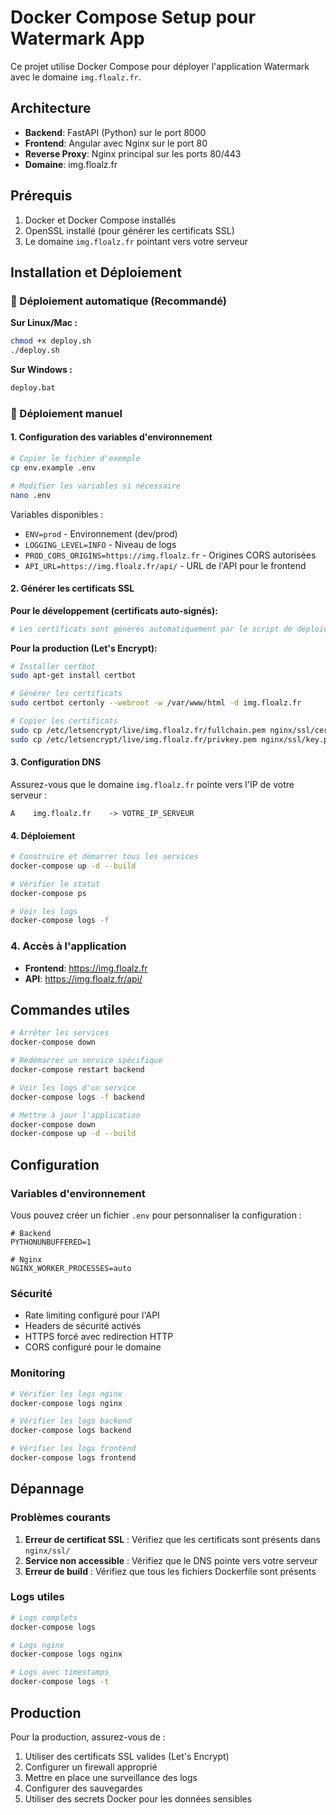 # Docker Compose Setup pour Watermark App

Ce projet utilise Docker Compose pour déployer l'application Watermark avec le domaine `img.floalz.fr`.

## Architecture

- **Backend**: FastAPI (Python) sur le port 8000
- **Frontend**: Angular avec Nginx sur le port 80
- **Reverse Proxy**: Nginx principal sur les ports 80/443
- **Domaine**: img.floalz.fr

## Prérequis

1. Docker et Docker Compose installés
2. OpenSSL installé (pour générer les certificats SSL)
3. Le domaine `img.floalz.fr` pointant vers votre serveur

## Installation et Déploiement

### 🚀 Déploiement automatique (Recommandé)

**Sur Linux/Mac :**
```bash
chmod +x deploy.sh
./deploy.sh
```

**Sur Windows :**
```cmd
deploy.bat
```

### 🔧 Déploiement manuel

#### 1. Configuration des variables d'environnement

```bash
# Copier le fichier d'exemple
cp env.example .env

# Modifier les variables si nécessaire
nano .env
```

Variables disponibles :
- `ENV=prod` - Environnement (dev/prod)
- `LOGGING_LEVEL=INFO` - Niveau de logs
- `PROD_CORS_ORIGINS=https://img.floalz.fr` - Origines CORS autorisées
- `API_URL=https://img.floalz.fr/api/` - URL de l'API pour le frontend

#### 2. Générer les certificats SSL

**Pour le développement (certificats auto-signés):**
```bash
# Les certificats sont générés automatiquement par le script de déploiement
```

**Pour la production (Let's Encrypt):**
```bash
# Installer certbot
sudo apt-get install certbot

# Générer les certificats
sudo certbot certonly --webroot -w /var/www/html -d img.floalz.fr

# Copier les certificats
sudo cp /etc/letsencrypt/live/img.floalz.fr/fullchain.pem nginx/ssl/cert.pem
sudo cp /etc/letsencrypt/live/img.floalz.fr/privkey.pem nginx/ssl/key.pem
```

#### 3. Configuration DNS

Assurez-vous que le domaine `img.floalz.fr` pointe vers l'IP de votre serveur :
```
A    img.floalz.fr    -> VOTRE_IP_SERVEUR
```

#### 4. Déploiement

```bash
# Construire et démarrer tous les services
docker-compose up -d --build

# Vérifier le statut
docker-compose ps

# Voir les logs
docker-compose logs -f
```

### 4. Accès à l'application

- **Frontend**: https://img.floalz.fr
- **API**: https://img.floalz.fr/api/

## Commandes utiles

```bash
# Arrêter les services
docker-compose down

# Redémarrer un service spécifique
docker-compose restart backend

# Voir les logs d'un service
docker-compose logs -f backend

# Mettre à jour l'application
docker-compose down
docker-compose up -d --build
```

## Configuration

### Variables d'environnement

Vous pouvez créer un fichier `.env` pour personnaliser la configuration :

```env
# Backend
PYTHONUNBUFFERED=1

# Nginx
NGINX_WORKER_PROCESSES=auto
```

### Sécurité

- Rate limiting configuré pour l'API
- Headers de sécurité activés
- HTTPS forcé avec redirection HTTP
- CORS configuré pour le domaine

### Monitoring

```bash
# Vérifier les logs nginx
docker-compose logs nginx

# Vérifier les logs backend
docker-compose logs backend

# Vérifier les logs frontend
docker-compose logs frontend
```

## Dépannage

### Problèmes courants

1. **Erreur de certificat SSL** : Vérifiez que les certificats sont présents dans `nginx/ssl/`
2. **Service non accessible** : Vérifiez que le DNS pointe vers votre serveur
3. **Erreur de build** : Vérifiez que tous les fichiers Dockerfile sont présents

### Logs utiles

```bash
# Logs complets
docker-compose logs

# Logs nginx
docker-compose logs nginx

# Logs avec timestamps
docker-compose logs -t
```

## Production

Pour la production, assurez-vous de :

1. Utiliser des certificats SSL valides (Let's Encrypt)
2. Configurer un firewall approprié
3. Mettre en place une surveillance des logs
4. Configurer des sauvegardes
5. Utiliser des secrets Docker pour les données sensibles

